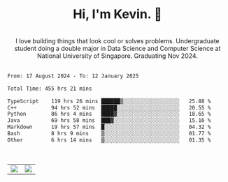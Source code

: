 <!--
**kevin-pek/kevin-pek** is a ✨ _special_ ✨ repository because its `README.md` (this file) appears on your GitHub profile.

Here are some ideas to get you started:

- 🔭 I’m currently working on ...
- 🌱 I’m currently learning ...
- 👯 I’m looking to collaborate on ...
- 🤔 I’m looking for help with ...
- 💬 Ask me about ...
- 📫 How to reach me: ...
- 😄 Pronouns: ...
- ⚡ Fun fact: ...
-->
<div align="center">
  <h1>Hi, I'm Kevin. 👋</h1>
  <br />
  I love building things that look cool or solves problems. Undergraduate student doing a double major in Data Science and Computer Science at National University of Singapore. Graduating Nov 2024.
</div>
<br />
<!--START_SECTION:waka-->

```txt
From: 17 August 2024 - To: 12 January 2025

Total Time: 455 hrs 21 mins

TypeScript    119 hrs 26 mins ██████▒░░░░░░░░░░░░░░░░░░   25.88 %
C++           94 hrs 52 mins  █████░░░░░░░░░░░░░░░░░░░░   20.55 %
Python        86 hrs 4 mins   ████▓░░░░░░░░░░░░░░░░░░░░   18.65 %
Java          69 hrs 58 mins  ███▓░░░░░░░░░░░░░░░░░░░░░   15.16 %
Markdown      19 hrs 57 mins  █░░░░░░░░░░░░░░░░░░░░░░░░   04.32 %
Bash          8 hrs 9 mins    ▒░░░░░░░░░░░░░░░░░░░░░░░░   01.77 %
Other         6 hrs 14 mins   ▒░░░░░░░░░░░░░░░░░░░░░░░░   01.35 %
```

<!--END_SECTION:waka-->
<br />
<table width="100%">
  <tr>
    <td align="left" width="50%">
      <img src="https://github-readme-stats-kevin-pek.vercel.app/api?username=kevin-pek&include_all_commits=true&count_private=true&theme=rose_pine" />
    </td>
    <td align="right" width="50%">
      <img src="https://github-readme-stats-kevin-pek.vercel.app/api/top-langs?username=kevin-pek&langs_count=10&hide_progress=true&theme=rose_pine" />
    </td>
  </tr>
</table>
